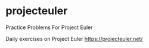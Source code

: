 # projecteuler
Practice Problems For Project Euler 

Daily exercises on Project Euler
https://projecteuler.net/
